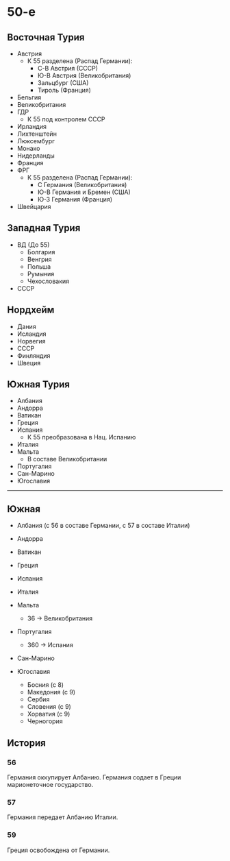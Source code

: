 # 50-е

## Восточная Турия

*   Австрия
    *   К 55 разделена (Распад Германии):
        *   С-В Австрия (СССР)
        *   Ю-В Австрия (Великобритания)
        *   Зальцбург (США)
        *   Тироль (Франция)
*   Бельгия
*   Великобритания
*   ГДР
    *   К 55 под контролем СССР
*   Ирландия
*   Лихтенштейн
*   Люксембург
*   Монако
*   Нидерланды
*   Франция
*   ФРГ
    *   К 55 разделена (Распад Германии):
        *   С Германия (Великобритания)
        *   Ю-В Германия и Бремен (США)
        *   Ю-З Германия (Франция)
*   Швейцария

## Западная Турия

*   ВД (До 55)
    *   Болгария
    *   Венгрия
    *   Польша
    *   Румыния
    *   Чехословакия
*   СССР

## Нордхейм

*   Дания
*   Исландия
*   Норвегия
*   СССР
*   Финляндия
*   Швеция

## Южная Турия

*   Албания
*   Андорра
*   Ватикан
*   Греция
*   Испания
    *   К 55 преобразована в Нац. Испанию
*   Италия
*   Мальта
    *   В составе Великобритании
*   Португалия
*   Сан-Марино
*   Югославия

----

## Южная

*   Албания (с 56 в составе Германии, с 57 в составе Италии)
*   Андорра
*   Ватикан
*   Греция

*   Испания
*   Италия
*   Мальта
    *   36 -> Великобритания
*   Португалия
    *   360 -> Испания
*   Сан-Марино
*   Югославия
    *   Босния (с 8)
    *   Македония (с 9)
    *   Сербия
    *   Словения (с 9)
    *   Хорватия (с 9)
    *   Черногория

## История

### 56

Германия оккупирует Албанию.
Германия содает в Греции марионеточное государство.

### 57

Германия передает Албанию Италии.

### 59

Греция освобождена от Германии.
